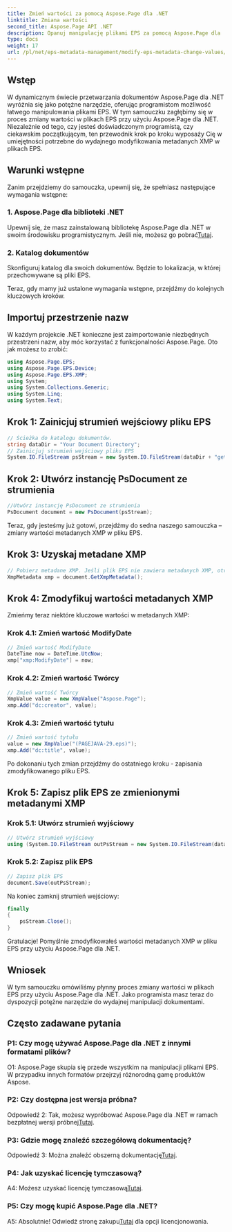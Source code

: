 ```yaml
---
title: Zmień wartości za pomocą Aspose.Page dla .NET
linktitle: Zmiana wartości
second_title: Aspose.Page API .NET
description: Opanuj manipulację plikami EPS za pomocą Aspose.Page dla .NET. Zmieniaj wartości metadanych XMP bez wysiłku.
type: docs
weight: 17
url: /pl/net/eps-metadata-management/modify-eps-metadata-change-values/
---
```

## Wstęp

W dynamicznym świecie przetwarzania dokumentów Aspose.Page dla .NET wyróżnia się jako potężne narzędzie, oferując programistom możliwość łatwego manipulowania plikami EPS. W tym samouczku zagłębimy się w proces zmiany wartości w plikach EPS przy użyciu Aspose.Page dla .NET. Niezależnie od tego, czy jesteś doświadczonym programistą, czy ciekawskim początkującym, ten przewodnik krok po kroku wyposaży Cię w umiejętności potrzebne do wydajnego modyfikowania metadanych XMP w plikach EPS.

## Warunki wstępne

Zanim przejdziemy do samouczka, upewnij się, że spełniasz następujące wymagania wstępne:

### 1. Aspose.Page dla biblioteki .NET

Upewnij się, że masz zainstalowaną bibliotekę Aspose.Page dla .NET w swoim środowisku programistycznym. Jeśli nie, możesz go pobrać[Tutaj](https://releases.aspose.com/page/net/).

### 2. Katalog dokumentów

Skonfiguruj katalog dla swoich dokumentów. Będzie to lokalizacja, w której przechowywane są pliki EPS.

Teraz, gdy mamy już ustalone wymagania wstępne, przejdźmy do kolejnych kluczowych kroków.

## Importuj przestrzenie nazw

W każdym projekcie .NET konieczne jest zaimportowanie niezbędnych przestrzeni nazw, aby móc korzystać z funkcjonalności Aspose.Page. Oto jak możesz to zrobić:

```csharp
using Aspose.Page.EPS;
using Aspose.Page.EPS.Device;
using Aspose.Page.EPS.XMP;
using System;
using System.Collections.Generic;
using System.Linq;
using System.Text;
```

## Krok 1: Zainicjuj strumień wejściowy pliku EPS

```csharp
// Ścieżka do katalogu dokumentów.
string dataDir = "Your Document Directory";
// Zainicjuj strumień wejściowy pliku EPS
System.IO.FileStream psStream = new System.IO.FileStream(dataDir + "get_input.eps", System.IO.FileMode.Open, System.IO.FileAccess.Read);
```

## Krok 2: Utwórz instancję PsDocument ze strumienia

```csharp
//Utwórz instancję PsDocument ze strumienia
PsDocument document = new PsDocument(psStream);
```

Teraz, gdy jesteśmy już gotowi, przejdźmy do sedna naszego samouczka – zmiany wartości metadanych XMP w pliku EPS.

## Krok 3: Uzyskaj metadane XMP

```csharp
// Pobierz metadane XMP. Jeśli plik EPS nie zawiera metadanych XMP, otrzymamy nowy wypełniony wartościami z komentarzy do metadanych PS (%%Creator, %%CreateDate, %%Title itp.)
XmpMetadata xmp = document.GetXmpMetadata();
```

## Krok 4: Zmodyfikuj wartości metadanych XMP

Zmieńmy teraz niektóre kluczowe wartości w metadanych XMP:

### Krok 4.1: Zmień wartość ModifyDate

```csharp
// Zmień wartość ModifyDate
DateTime now = DateTime.UtcNow;
xmp["xmp:ModifyDate"] = now;
```

### Krok 4.2: Zmień wartość Twórcy

```csharp
// Zmień wartość Twórcy
XmpValue value = new XmpValue("Aspose.Page");
xmp.Add("dc:creator", value);
```

### Krok 4.3: Zmień wartość tytułu

```csharp
// Zmień wartość tytułu
value = new XmpValue("(PAGEJAVA-29.eps)");
xmp.Add("dc:title", value);
```

Po dokonaniu tych zmian przejdźmy do ostatniego kroku - zapisania zmodyfikowanego pliku EPS.

## Krok 5: Zapisz plik EPS ze zmienionymi metadanymi XMP

### Krok 5.1: Utwórz strumień wyjściowy

```csharp
// Utwórz strumień wyjściowy
using (System.IO.FileStream outPsStream = new System.IO.FileStream(dataDir + "change_values_output.eps", System.IO.FileMode.Create, System.IO.FileAccess.Write))
```

### Krok 5.2: Zapisz plik EPS

```csharp
// Zapisz plik EPS
document.Save(outPsStream);
```

Na koniec zamknij strumień wejściowy:

```csharp
finally
{
    psStream.Close();
}
```

Gratulacje! Pomyślnie zmodyfikowałeś wartości metadanych XMP w pliku EPS przy użyciu Aspose.Page dla .NET.

## Wniosek

W tym samouczku omówiliśmy płynny proces zmiany wartości w plikach EPS przy użyciu Aspose.Page dla .NET. Jako programista masz teraz do dyspozycji potężne narzędzie do wydajnej manipulacji dokumentami.

## Często zadawane pytania

### P1: Czy mogę używać Aspose.Page dla .NET z innymi formatami plików?

O1: Aspose.Page skupia się przede wszystkim na manipulacji plikami EPS. W przypadku innych formatów przejrzyj różnorodną gamę produktów Aspose.

### P2: Czy dostępna jest wersja próbna?

 Odpowiedź 2: Tak, możesz wypróbować Aspose.Page dla .NET w ramach bezpłatnej wersji próbnej[Tutaj](https://releases.aspose.com/).

### P3: Gdzie mogę znaleźć szczegółową dokumentację?

 Odpowiedź 3: Można znaleźć obszerną dokumentację[Tutaj](https://reference.aspose.com/page/net/).

### P4: Jak uzyskać licencję tymczasową?

 A4: Możesz uzyskać licencję tymczasową[Tutaj](https://purchase.aspose.com/temporary-license/).

### P5: Czy mogę kupić Aspose.Page dla .NET?

 A5: Absolutnie! Odwiedź stronę zakupu[Tutaj](https://purchase.aspose.com/buy) dla opcji licencjonowania.